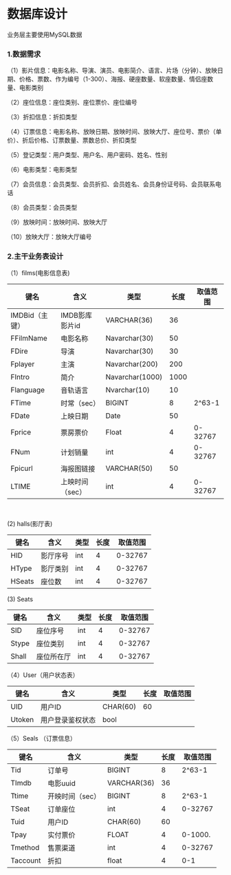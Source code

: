 # 数据库设计

业务层主要使用MySQL数据

### 1.数据需求

（1）影片信息：电影名称、导演、演员、电影简介、语言、片场（分钟）、放映日期、价格、票数、作为编号（1-300）、海报、硬座数量、软座数量、情侣座数量、电影类别

（2）座位信息：座位类别、座位票价、座位编号

（3）折扣信息：折扣类型

（4）订票信息：电影名称、放映日期、放映时间、放映大厅、座位号、票价（单价）、折后价格、订票数量、票数总价、折扣类型

（5）登记类型：用户类型、用户名、用户密码、姓名、性别

（6）电影类型：电影类型

（7）会员信息：会员类型、会员折扣、会员姓名、会员身份证号码、会员联系电话

（8）会员类型：会员类型

（9）放映时间：放映时间、放映大厅

（10）放映大厅：放映大厅编号

### 2.主干业务表设计

（1）films(电影信息表)

| 键名           | 含义            | 类型            | 长度 | 取值范围 |
| -------------- | --------------- | --------------- | ---- | -------- |
| IMDBid（主键） | IMDB影库影片id  | VARCHAR(36)     | 36   |          |
| FFilmName      | 电影名称        | Navarchar(30)   | 50   |          |
| FDire          | 导演            | Navarchar(30)   | 30   |          |
| Fplayer        | 主演            | Navarchar(200)  | 200  |          |
| FIntro         | 简介            | Navarchar(1000) | 1000 |          |
| Flanguage      | 音轨语言        | Nvarchar(10)    | 10   |          |
| FTime          | 时常（sec）     | BIGINT          | 8    | 2^63-1   |
| FDate          | 上映日期        | Date            | 50   |          |
| Fprice         | 票房票价        | Float           | 4    | 0-32767  |
| FNum           | 计划销量        | int             | 4    | 0-32767  |
| Fpicurl        | 海报图链接      | VARCHAR(50)     | 50   |          |
| LTIME          | 上映时间（sec） | int             | 4    | 0-32767  |


​	  

(2) halls(影厅表)

| 键名   | 含义     | 类型 | 长度 | 取值范围    |
| ------ | -------- | ---- | ---- | ----------- |
| HID    | 影厅序号 | int  | 4    | 0-32767     |
| HType  | 影厅类别 | int  | 4    | 0-32767     |
| HSeats | 座位数   | int  | 4    | 0-32767 |

(3) Seats

| 键名   | 含义     | 类型 | 长度 | 取值范围    |
| ------ | -------- | ---- | ---- | ----------- |
| SID  | 座位序号 | int  | 4  | 0-32767 |
| Stype | 座位类别 | int          | 4   | 0-32767 |
| Shall | 座位所在厅 | int | 4 | 0-32767 |

（4）User（用户状态表）

| 键名   | 含义     | 类型 | 长度 | 取值范围    |
| ---- | ---- | ---- | ---- | ---- |
| UID | 用户ID | CHAR(60) | 60 |      |
| Utoken | 用户登录鉴权状态 | bool |      |      |

（5）Seals （订票信息）

| 键名   | 含义     | 类型 | 长度 | 取值范围    |
| ---- | ---- | ---- | ---- | ---- |
| Tid | 订单号          | BIGINT | 8 | 2^63-1 |
| TImdb | 电影uuid | VARCHAR(36) | 36 |  |
| Ttime | 开映时间（sec） | BIGINT      | 8    | 2^63-1 |
| TSeat | 订单座位 | int | 4 | 0-32767 |
| Tuid | 用户ID | CHAR(60) |   60   |      |
| Tpay | 实付票价 | FLOAT | 4 | 0-1000. |
| Tmethod | 售票渠道 | int | 4 | 0-32767 |
| Taccount | 折扣 | float | 4 | 0-1 |



